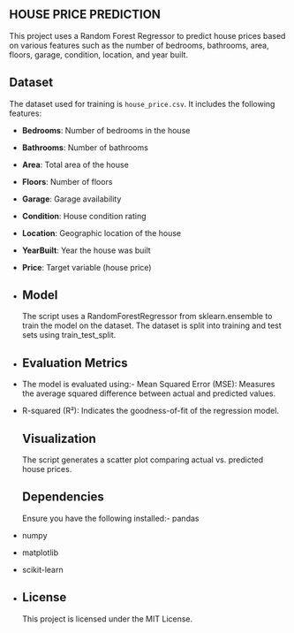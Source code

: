 ## HOUSE PRICE PREDICTION
This project uses a Random Forest Regressor to predict house prices based on various features such as the number of bedrooms, bathrooms, area, floors, garage, condition, location, and year built.

## Dataset
The dataset used for training is `house_price.csv`. It includes the following features:
- **Bedrooms**: Number of bedrooms in the house
- **Bathrooms**: Number of bathrooms
- **Area**: Total area of the house
- **Floors**: Number of floors
- **Garage**: Garage availability
- **Condition**: House condition rating
- **Location**: Geographic location of the house
- **YearBuilt**: Year the house was built
- **Price**: Target variable (house price)
  
- ## Model
  The script uses a RandomForestRegressor from sklearn.ensemble to train the model on the dataset. The dataset is split into training and test sets using train_test_split.
- ## Evaluation Metrics
- The model is evaluated using:- Mean Squared Error (MSE): Measures the average squared difference between actual and predicted values.
- R-squared (R²): Indicates the goodness-of-fit of the regression model.
  ## Visualization
  The script generates a scatter plot comparing actual vs. predicted house prices.
  ## Dependencies
  Ensure you have the following installed:- pandas
- numpy
- matplotlib
- scikit-learn
- ## License
  This project is licensed under the MIT License.

